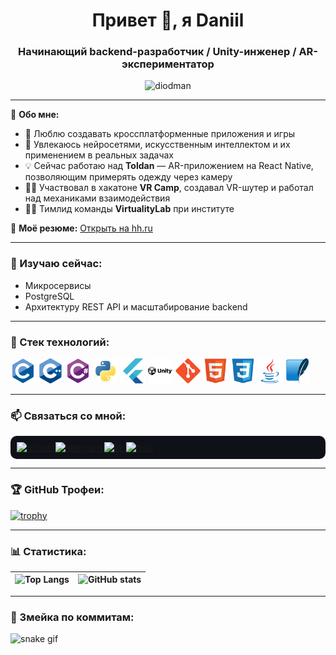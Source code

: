 <h1 align="center">Привет 👋, я Daniil</h1>
<h3 align="center">Начинающий backend-разработчик / Unity-инженер / AR-экспериментатор</h3>

<p align="center">
  <img src="https://komarev.com/ghpvc/?username=Diodman&label=Просмотры профиля&color=0e75b6&style=flat" alt="diodman" />
</p>

---

🎯 **Обо мне:**

- 🔧 Люблю создавать кроссплатформенные приложения и игры  
- 🧠 Увлекаюсь нейросетями, искусственным интеллектом и их применением в реальных задачах  
- 💡 Сейчас работаю над **Toldan** — AR-приложением на React Native, позволяющим примерять одежду через камеру  
- 👨‍💻 Участвовал в хакатоне **VR Camp**, создавал VR-шутер и работал над механиками взаимодействия  
- 🧑‍🏫 Тимлид команды **VirtualityLab** при институте  

📄 **Моё резюме:** [Открыть на hh.ru](https://hh.ru/resume/d8718bcfff0e76415c0039ed1f44567666535a)

---

### 🧠 Изучаю сейчас:
- Микросервисы  
- PostgreSQL
- Архитектуру REST API и масштабирование backend  

---

### 🚀 Стек технологий:

<p align="left">
  <img src="https://raw.githubusercontent.com/devicons/devicon/master/icons/c/c-original.svg" alt="c" width="40" height="40"/>
  <img src="https://raw.githubusercontent.com/devicons/devicon/master/icons/cplusplus/cplusplus-original.svg" alt="cplusplus" width="40" height="40"/>
  <img src="https://raw.githubusercontent.com/devicons/devicon/master/icons/csharp/csharp-original.svg" alt="csharp" width="40" height="40"/>
  <img src="https://raw.githubusercontent.com/devicons/devicon/master/icons/python/python-original.svg" alt="python" width="40" height="40"/>
  <img src="https://raw.githubusercontent.com/devicons/devicon/master/icons/flutter/flutter-original.svg" alt="flutter" width="40" height="40"/>
  <img src="https://raw.githubusercontent.com/devicons/devicon/master/icons/unity/unity-original-wordmark.svg" alt="unity" width="40" height="40"/>
  <img src="https://raw.githubusercontent.com/devicons/devicon/master/icons/git/git-original.svg" alt="git" width="40" height="40"/>
  <img src="https://raw.githubusercontent.com/devicons/devicon/master/icons/html5/html5-original.svg" alt="html5" width="40" height="40"/>
  <img src="https://raw.githubusercontent.com/devicons/devicon/master/icons/css3/css3-original.svg" alt="css3" width="40" height="40"/>
  <img src="https://raw.githubusercontent.com/devicons/devicon/master/icons/java/java-original.svg" alt="java" width="40" height="40"/>
  <img src="https://raw.githubusercontent.com/devicons/devicon/master/icons/sqlite/sqlite-original.svg" alt="sqlite" width="40" height="40"/>
</p>

---

### 📫 Связаться со мной:

<p align="left" style="background:#0e1117; padding:10px; border-radius:10px;">
  <a href="https://github.com/Diodman" target="_blank">
    <img src="https://img.icons8.com/ios-filled/40/ffffff/github.png" alt="github" />
  </a>
  <a href="https://t.me/Diodman" target="_blank">
    <img src="https://img.icons8.com/ios-filled/40/ffffff/telegram-app.png" alt="telegram" />
  </a>
  <a href="https://vk.com/tdaniilandreevich" target="_blank">
    <img src="https://img.icons8.com/ios-filled/40/ffffff/vk-com.png" alt="vk" />
  </a>
  <a href="mailto:daniil.11022004@mail.ru" target="_blank">
    <img src="https://img.icons8.com/ios-filled/40/ffffff/email-open.png" alt="mail" />
  </a>
</p>

---

### 🏆 GitHub Трофеи:
[![trophy](https://github-profile-trophy.vercel.app/?username=Diodman&theme=onedark&column=4)](https://github.com/ryo-ma/github-profile-trophy)

---

### 📊 Статистика:

| ![Top Langs](https://github-readme-stats.vercel.app/api/top-langs/?username=Diodman&layout=compact&hide=css,html&theme=tokyonight) | ![GitHub stats](https://github-readme-stats.vercel.app/api?username=Diodman&show_icons=true&theme=tokyonight) |
|:--:|:--:|

---

### 🐍 Змейка по коммитам:

![snake gif](https://raw.githubusercontent.com/Diodman/Diodman/output/github-contribution-grid-snake.svg)

